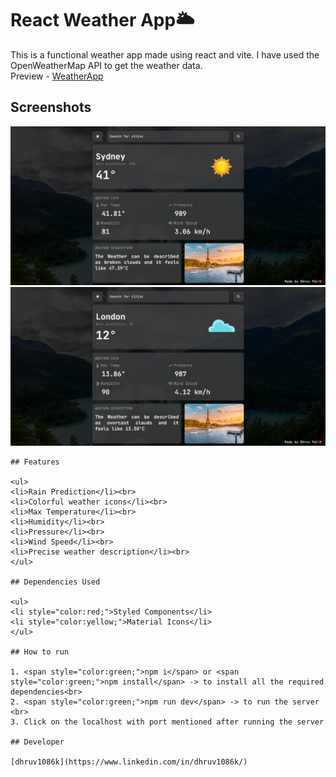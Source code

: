 # React Weather App🌥️

This is a functional weather app made using react and vite. I have used the OpenWeatherMap API to get the weather data.<br>
Preview - [WeatherApp](https://dpweatherappreact.netlify.app/)
## Screenshots

![App Screenshot](./gitImages/1.png)  
![App Screenshot](./gitImages/2.png)
````
## Features

<ul>
<li>Rain Prediction</li><br>
<li>Colorful weather icons</li><br>
<li>Max Temperature</li><br>
<li>Humidity</li><br>
<li>Pressure</li><br>
<li>Wind Speed</li><br>
<li>Precise weather description</li><br>
</ul>

## Dependencies Used

<ul>
<li style="color:red;">Styled Components</li>
<li style="color:yellow;">Material Icons</li>
</ul>

## How to run

1. <span style="color:green;">npm i</span> or <span style="color:green;">npm install</span> -> to install all the required dependencies<br>
2. <span style="color:green;">npm run dev</span> -> to run the server <br>
3. Click on the localhost with port mentioned after running the server

## Developer

[dhruv1086k](https://www.linkedin.com/in/dhruv1086k/)
